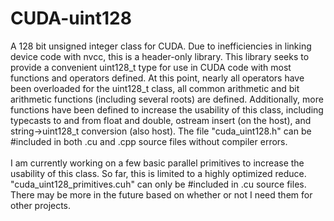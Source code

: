 # CUDA-uint128
A 128 bit unsigned integer class for CUDA.  Due to inefficiencies in linking device code with nvcc, this is a header-only library.  This library seeks to provide a convenient uint128_t type for use in CUDA code with most functions and operators defined.  At this point, nearly all operators have been overloaded for the uint128_t class, all common arithmetic and bit arithmetic functions (including several roots) are defined.  Additionally, more functions have been defined to increase the usability of this class, including typecasts to and from float and double, ostream insert (on the host), and string->uint128_t conversion (also host). The file "cuda_uint128.h" can be #included in both .cu and .cpp source files without compiler errors.<br><br>
I am currently working on a few basic parallel primitives to increase the usability of this class.  So far, this is limited to a highly optimized reduce.  "cuda_uint128_primitives.cuh" can only be #included in .cu source files.  There may be more in the future based on whether or not I need them for other projects.
